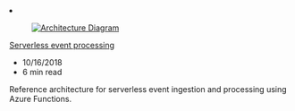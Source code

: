 <!-- Thie file is automatically generated by build/architectures/build_index.py.  Any updates will be lost. -->
<li class="grid-item item-column" data-categories="Developer Tools Analytics ">
<article class="card">
    <div class="card-header has-margin-bottom-none" aria-hidden="true">
        <figure class="image diagram has-height-175 has-overflow-hidden level">
            <a href="/azure/architecture/reference-architectures/serverless/event-processing"><img src="/azure/architecture/browse/thumbs/event-processing.png" class="diagram" alt="Architecture Diagram" data-linktype="relative-path"></a>
        </figure>
    </div>
    <div class="card-content">
        <a class="card-content-title has-margin-top-none" href="/azure/architecture/reference-architectures/serverless/event-processing">
            <p>Serverless event processing</p>
        </a>
        <ul class="card-content-metadata">
            <li>10/16/2018</li>
            <li>6 min read</li>
        </ul>
        <p class="card-content-description">Reference architecture for serverless event ingestion and processing using Azure Functions.</p>
        <div class="bottom-to-top-fade is-hidden-mobile"></div>
    </div>
</article>
</li>
